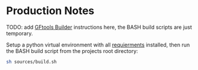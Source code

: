 # Production Notes
TODO: add [GFtools Builder](https://github.com/googlefonts/gftools/blob/main/Lib/gftools/builder/__init__.py) instructions here, the BASH build scripts are just temporary.

Setup a python virtual environment with all [requierments](../requierments.txt) installed, then run the BASH build script from the projects root directory:
``` bash
sh sources/build.sh
```
